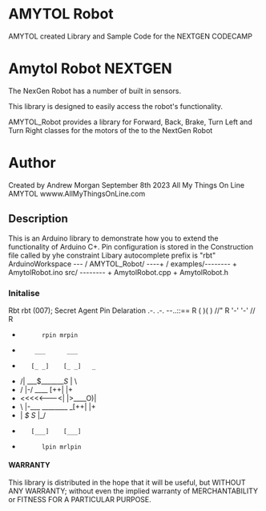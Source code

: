 # AMYTOL Robot
AMYTOL created Library and Sample Code for the NEXTGEN CODECAMP
# Amytol Robot NEXTGEN
The NexGen Robot has a number of built in sensors. 

This library is designed to easily access the robot's functionality.

AMYTOL_Robot provides a library for Forward, Back, Brake, Turn Left and Turn Right classes for the motors of the to the NextGen Robot

# Author
  Created by Andrew Morgan September 8th 2023
  All My Things On Line AMYTOL
  wwww.AllMyThingsOnLine.com

## Description
This is an Arduino library to demonstrate how you to extend the functionality of Arduino C+.
Pin configuration is stored in the Construction file called by yhe constraint
Libary autocomplete prefix is "rbt" 
ArduinoWorkspace --- /
       AMYTOL_Robot/ ----+ /
            examples/--------   + AmytolRobot.ino
              src/ --------     + AmytolRobot.cpp
                                + AmytolRobot.h
 

### Initalise 
Rbt rbt (007);   Secret Agent Pin Delaration  .-.  .-.  --..::==
R                                            (   )(   )  //"
R                                             '-'  '-'  //
R
-           rpin mrpin
-         ___      ___        
-        [_ _]    [_ _]   _
-   /|  ___$________S_   | \
-  / |-/        ____  [++| |+
- <<<<<---<|  |>____O)<ooo>|
-  \ |-\___ ________ _[++| |+
-   \|    _$_      _S_   |_/  
-        [___]    [___]            
-           lpin mrlpin

#### WARRANTY
This library is distributed in the hope that it will be useful,
but WITHOUT ANY WARRANTY; without even the implied warranty of
MERCHANTABILITY or FITNESS FOR A PARTICULAR PURPOSE.

